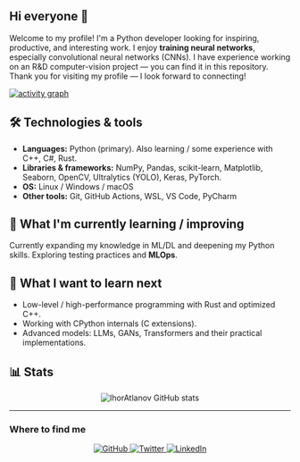 ## Hi everyone 👋

Welcome to my profile! I'm a Python developer looking for inspiring, productive, and interesting work. I enjoy **training neural networks**, especially convolutional neural networks (CNNs). I have experience working on an R&D computer-vision project — you can find it in this repository. Thank you for visiting my profile — I look forward to connecting!

[![activity graph](https://github-readme-activity-graph.vercel.app/graph?username=IhorAtlanov&theme=github-dark-dimmed&custom_title=IhorAtlanov%20Activity%20Graph&hide_border=true)](https://github.com/ashutosh00710/github-readme-activity-graph)

## 🛠 Technologies & tools

- **Languages:** Python (primary). Also learning / some experience with C++, C#, Rust.
- **Libraries & frameworks:** NumPy, Pandas, scikit-learn, Matplotlib, Seaborn, OpenCV, Ultralytics (YOLO), Keras, PyTorch.
- **OS:** Linux / Windows / macOS
- **Other tools:** Git, GitHub Actions, WSL, VS Code, PyCharm

## 📖 What I'm currently learning / improving

Currently expanding my knowledge in ML/DL and deepening my Python skills. Exploring testing practices and **MLOps**.

## 👾 What I want to learn next

- Low-level / high-performance programming with Rust and optimized C++.
- Working with CPython internals (C extensions).
- Advanced models: LLMs, GANs, Transformers and their practical implementations.

## 📊 Stats

<p align="center">
  <img src="https://github-readme-stats.vercel.app/api?username=IhorAtlanov&show_icons=true&theme=dracula" alt="IhorAtlanov GitHub stats">
</p>

---

### Where to find me
<p align="center">
  <a href="https://github.com/IhorAtlanov" target="_blank">
    <img alt="GitHub" src="https://img.shields.io/badge/GitHub-%2312100E.svg?style=for-the-badge&logo=github&logoColor=white" />
  </a>
  <a href="https://x.com/M0ESTROMI" target="_blank">
    <img alt="Twitter" src="https://img.shields.io/badge/Twitter-%231DA1F2.svg?style=for-the-badge&logo=twitter&logoColor=white" />
  </a>
  <a href="https://www.linkedin.com/in/your_linkedin" target="_blank">
    <img alt="LinkedIn" src="https://img.shields.io/badge/LinkedIn-%230077B5.svg?style=for-the-badge&logo=linkedin&logoColor=white" />
  </a>
</p>
